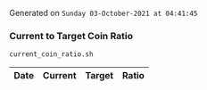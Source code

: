 Generated on `Sunday 03-October-2021 at 04:41:45`

### Current to Target Coin Ratio
`current_coin_ratio.sh`

Date|Current|Target|Ratio
---|---|---|---
